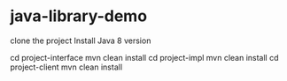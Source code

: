 # java-library-demo

clone the project
Install Java 8 version

cd  project-interface
    mvn clean install
cd project-impl
    mvn clean install
cd project-client
    mvn clean install


